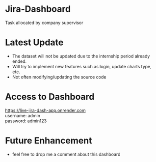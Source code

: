 # Jira-Dashboard
Task allocated by company supervisor

# Latest Update
- The dataset will not be updated due to the internship period already ended.
- Will try to implement new features such as login, update charts type, etc.
- Not often modifying/updating the source code

# Access to Dashboard
https://live-jira-dash-app.onrender.com  
username: admin  
password: admin123  

# Future Enhancement
- feel free to drop me a comment about this dashboard
